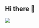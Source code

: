 ## Hi there 👋


<a href="https://odia.ig.com.br/colunas/daniel-nascimento/2024/12/6964658-namoro-de-ayrton-senna-e-xuxa-era-marketing-diz-amigo-do-piloto.html"> 
  <img src="https://encrypted-tbn0.gstatic.com/images?q=tbn:ANd9GcS-4pN2DM5O7FsGAUSRprR95r1uP6-gCqPxtfLueAyST_RrzEk7" />
</a>

<!--
**Inaciogabriel0/Inaciogabriel0** is a ✨ _special_ ✨ repository because its `README.md` (this file) appears on your GitHub profile.

Here are some ideas to get you started:

- 🔭 I’m currently working on ...
- 🌱 I’m currently learning ...
- 👯 I’m looking to collaborate on ...
- 🤔 I’m looking for help with ...
- 💬 Ask me about ...
- 📫 How to reach me: ...
- 😄 Pronouns: ...
- ⚡ Fun fact: ...
-->

